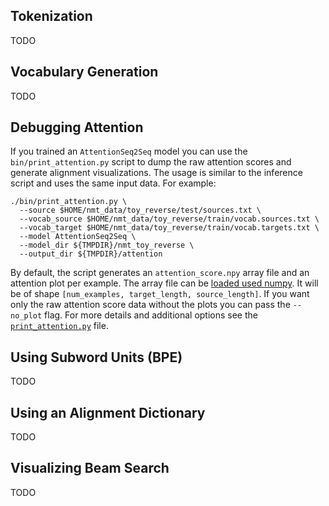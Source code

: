 ## Tokenization

TODO

## Vocabulary Generation

TODO

## Debugging Attention

If you trained an `AttentionSeq2Seq` model you can use the `bin/print_attention.py` script to dump the raw attention scores and generate alignment visualizations. The usage is similar to the inference script and uses the same input data. For example:

```
./bin/print_attention.py \
  --source $HOME/nmt_data/toy_reverse/test/sources.txt \
  --vocab_source $HOME/nmt_data/toy_reverse/train/vocab.sources.txt \
  --vocab_target $HOME/nmt_data/toy_reverse/train/vocab.targets.txt \
  --model AttentionSeq2Seq \
  --model_dir ${TMPDIR}/nmt_toy_reverse \
  --output_dir ${TMPDIR}/attention
```

By default, the script generates an `attention_score.npy` array file and an attention plot per example. The array file can be [loaded used numpy](https://docs.scipy.org/doc/numpy/reference/generated/numpy.load.html). It will be of shape `[num_examples, target_length, source_length]`. If you want only the raw attention score data without the plots you can pass the `--no_plot` flag. For more details and additional options see the [`print_attention.py`](https://github.com/dennybritz/seq2seq/blob/master/bin/print_attention.py) file.


## Using Subword Units (BPE)

TODO

## Using an Alignment Dictionary

TODO


## Visualizing Beam Search

TODO

